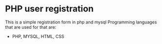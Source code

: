# PHP user registration

This is a simple registration form in php and mysql
Programming languages that are used for that are:

- PHP, MYSQL, HTML, CSS
